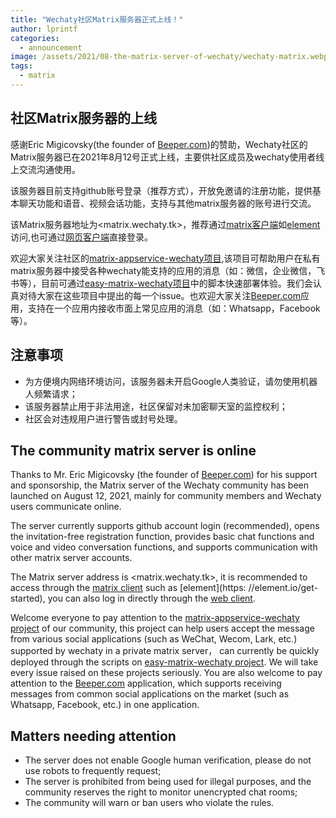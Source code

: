 ```yaml
---
title: "Wechaty社区Matrix服务器正式上线！"
author: lprintf
categories:
  - announcement
image: /assets/2021/08-the-matrix-server-of-wechaty/wechaty-matrix.webp
tags:
  - matrix
---
```


## 社区Matrix服务器的上线

感谢Eric Migicovsky(the founder of [Beeper.com](https://www.beeper.com/))的赞助，Wechaty社区的Matrix服务器已在2021年8月12号正式上线，主要供社区成员及wechaty使用者线上交流沟通使用。

该服务器目前支持github账号登录（推荐方式），开放免邀请的注册功能，提供基本聊天功能和语音、视频会话功能，支持与其他matrix服务器的账号进行交流。

该Matrix服务器地址为<matrix.wechaty.tk>，推荐通过[matrix客户端](https://matrix.org/docs/projects/try-matrix-now.html#clients)如[element](https://element.io/get-started)访问,也可通过[网页客户端](https://element.wechaty.tk/#/login)直接登录。

欢迎大家关注社区的[matrix-appservice-wechaty项目](https://github.com/wechaty/matrix-appservice-wechaty),该项目可帮助用户在私有matrix服务器中接受各种wechaty能支持的应用的消息（如：微信，企业微信，飞书等），目前可通过[easy-matrix-wechaty项目](https://github.com/lprintf/easy-matrix-wechaty)中的脚本快速部署体验。我们会认真对待大家在这些项目中提出的每一个issue。也欢迎大家关注[Beeper.com](https://www.beeper.com/)应用，支持在一个应用内接收市面上常见应用的消息（如：Whatsapp，Facebook等）。

## 注意事项

- 为方便境内网络环境访问，该服务器未开启Google人类验证，请勿使用机器人频繁请求；
- 该服务器禁止用于非法用途，社区保留对未加密聊天室的监控权利；
- 社区会对违规用户进行警告或封号处理。

## The community matrix server is online

Thanks to Mr. Eric Migicovsky (the founder of [Beeper.com](https://www.beeper.com/)) for his support and sponsorship, the Matrix server of the Wechaty community has been launched on August 12, 2021, mainly for community members and Wechaty users communicate online.

The server currently supports github account login (recommended), opens the invitation-free registration function, provides basic chat functions and voice and video conversation functions, and supports communication with other matrix server accounts.

The Matrix server address is <matrix.wechaty.tk>, it is recommended to access through the [matrix client](https://matrix.org/docs/projects/try-matrix-now.html#clients) such as [element](https: //element.io/get-started), you can also log in directly through the [web client](https://element.wechaty.tk/#/login).

Welcome everyone to pay attention to the [matrix-appservice-wechaty project](https://github.com/wechaty/matrix-appservice-wechaty) of our community, this project can help users accept the message from various social applications (such as WeChat, Wecom, Lark, etc.) supported by wechaty in a private matrix server， can currently be quickly deployed through the scripts on [easy-matrix-wechaty project](https://github.com/lprintf/easy-matrix-wechaty). We will take every issue raised on these projects seriously. You are also welcome to pay attention to the [Beeper.com](https://www.beeper.com/) application, which supports receiving messages from common social applications on the market (such as Whatsapp, Facebook, etc.) in one application.

## Matters needing attention

- The server does not enable Google human verification, please do not use robots to frequently request;
- The server is prohibited from being used for illegal purposes, and the community reserves the right to monitor unencrypted chat rooms;
- The community will warn or ban users who violate the rules.
